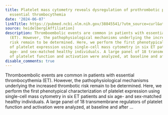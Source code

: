 ```yaml
---
title: Platelet mass cytometry reveals dysregulation of prothrombotic pathways in
  essential thrombocythemia
date: '2024-06-07'
linkTitle: https://pubmed.ncbi.nlm.nih.gov/38845541/?utm_source=curl&utm_medium=rss&utm_campaign=pubmed-2&utm_content=1FakS-2QOkCT8HsMOQP1bCRQ4YzyumYOmxmF0moLsQ3dFB1E9V&fc=20220326224207&ff=20240607181555&v=2.18.0.post9+e462414
source: heidelberg[Affiliation]
description: Thromboembolic events are common in patients with essential thrombocythemia
  (ET). However, the pathophysiological mechanisms underlying the increased thrombotic
  risk remain to be determined. Here, we perform the first phenotypical characterization
  of platelet expression using single-cell mass cytometry in six ET patients and six
  age- and sex-matched healthy individuals. A large panel of 18 transmembrane regulators
  of platelet function and activation were analyzed, at baseline and after ...
disable_comments: true
---
```

Thromboembolic events are common in patients with essential thrombocythemia (ET). However, the pathophysiological mechanisms underlying the increased thrombotic risk remain to be determined. Here, we perform the first phenotypical characterization of platelet expression using single-cell mass cytometry in six ET patients and six age- and sex-matched healthy individuals. A large panel of 18 transmembrane regulators of platelet function and activation were analyzed, at baseline and after ...